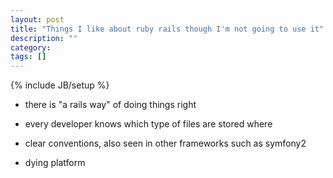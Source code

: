 ```yaml
---
layout: post
title: "Things I like about ruby rails though I'm not going to use it"
description: ""
category: 
tags: []
---
```

{% include JB/setup %}

- there is "a rails way" of doing things right
- every developer knows which type of files are stored where
- clear conventions, also seen in other frameworks such as symfony2

- dying platform
